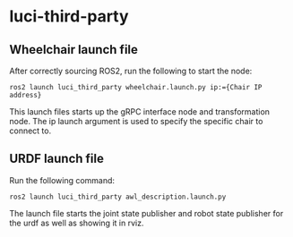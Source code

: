 # luci-third-party

## Wheelchair launch file

After correctly sourcing ROS2, run the following to start the node:
```
ros2 launch luci_third_party wheelchair.launch.py ip:={Chair IP address}
```

This launch files starts up the gRPC interface node and transformation node. The ip launch argument is used to specify the specific chair to connect to. 

## URDF launch file
Run the following command:
```
ros2 launch luci_third_party awl_description.launch.py
```
The launch file starts the joint state publisher and robot state publisher for the urdf as well as showing it in rviz. 